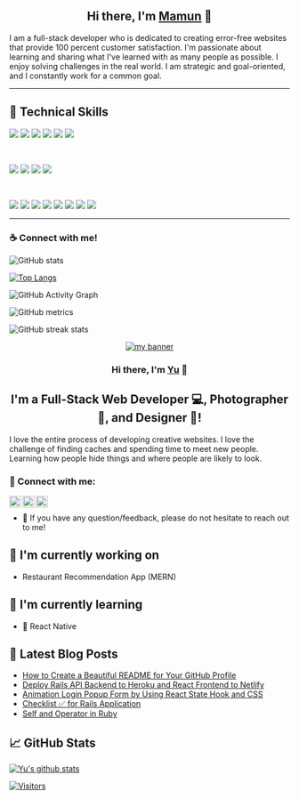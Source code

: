 <h2 align="center">
Hi there, I'm <a href="https://www.webdmamun/" target="_blank">Mamun</a> 👋
</h2>

I am a full-stack developer who is dedicated to creating error-free websites that provide 100 percent customer satisfaction. I'm passionate about learning and sharing what I've learned with as many people as possible. I enjoy solving challenges in the real world. I am strategic and goal-oriented, and I constantly work for a common goal.

****

## 💼 Technical Skills

![](https://img.shields.io/badge/Code-React-informational?style=flat&logo=react&color=61DAFB)
![](https://img.shields.io/badge/Code-Redux-informational?style=flat&logo=Redux&color=764ABC)
![](https://img.shields.io/badge/Code-JavaScript-informational?style=flat&logo=JavaScript&color=F7DF1E)
![](https://img.shields.io/badge/Code-ES6-informational?style=flat&logo=ES6&color=F7DF1E)
![](https://img.shields.io/badge/Code-CSS3-informational?style=flat&logo=CSS3&color=28A4D8)
![](https://img.shields.io/badge/Code-HTML5-informational?style=flat&logo=HTML5&color=E34F26)

</br>

![](https://img.shields.io/badge/Style-Bootstrap-informational?style=flat&logo=Bootstrap&color=7952B3)
![](https://img.shields.io/badge/Style-CSS3-informational?style=flat&logo=CSS3&color=1572B6)
![](https://img.shields.io/badge/Style-styled--components-informational?style=flat&logo=styled-components&color=DB7093)
![](https://img.shields.io/badge/Style-Material--UI-informational?style=flat&logo=Material-UI&color=0081CB)


</br>

![](https://img.shields.io/badge/Tools-Figma-informational?style=flat&logo=Figma&color=F24E1E)
![](https://img.shields.io/badge/Tools-NPM-informational?style=flat&logo=NPM&color=CB3837)
![](https://img.shields.io/badge/Tools-Yarn-informational?style=flat&logo=Yarn&color=2C8EBB)
![](https://img.shields.io/badge/Tools-Postman-informational?style=flat&logo=Postman&color=FF6C37)
![](https://img.shields.io/badge/Tools-Heroku-informational?style=flat&logo=Heroku&color=430098)
![](https://img.shields.io/badge/Tools-Netlify-informational?style=flat&logo=netlify&color=00C7B7)
![](https://img.shields.io/badge/Tools-Git-informational?style=flat&logo=Git&color=F05032)
![](https://img.shields.io/badge/Tools-GitHub-informational?style=flat&logo=GitHub&color=181717)

****
### ☕ Connect with me!

![GitHub stats](https://github-readme-stats.vercel.app/api?username=webdmamun&theme=synthwave&show_icons=true)

[![Top Langs](https://github-readme-stats.vercel.app/api/top-langs/?username=webdmamun&layout=compact&theme=synthwave)](https://github.com/anuraghazra/github-readme-stats)

![GitHub Activity Graph](https://activity-graph.herokuapp.com/graph?username=webdmamun)  

![GitHub metrics](https://metrics.lecoq.io/webdmamun)  

![GitHub streak stats](https://github-readme-streak-stats.herokuapp.com/?user=webdmamun)  


<p align="center">
  <a href="https://www.yushi.dev/" target="_blank" rel="noreferrer"><img src="https://user-images.githubusercontent.com/75753187/123350185-74ce0900-d528-11eb-848d-d92955dbb944.png" alt="my banner"></a>
</p>

<h3 align="center">
Hi there, I'm <a href="https://www.yushi.dev/" target="_blank" rel="noreferrer">Yu</a> 👋
</h3>

<h2 align="center">
I'm a Full-Stack Web Developer 💻, Photographer 📸, and Designer 🎨!
</h2> 

I love the entire process of developing creative websites. I love the challenge of finding caches and spending time to meet new people. Learning how people hide things and where people are likely to look.

### 🤝 Connect with me:

<a href="https://www.linkedin.com/in/yushi95/"><img align="left" src="https://raw.githubusercontent.com/yushi1007/yushi1007/main/images/linkedin.svg" alt="Yu Shi | LinkedIn" width="21px"/></a>
<a href="https://instagram.com/yushi.95"><img align="left" src="https://raw.githubusercontent.com/yushi1007/yushi1007/main/images/instagram.svg" alt="Yu Shi | Instagram" width="21px"/></a>
<a href="https://yushi95.medium.com/"><img align="left" src="https://raw.githubusercontent.com/yushi1007/yushi1007/main/images/medium.svg" alt="Yu Shi | Medium" width="21px"/></a>
</br>
- 💬 If you have any question/feedback, please do not hesitate to reach out to me!

## 🔭 I'm currently working on

- Restaurant Recommendation App (MERN)

## 🌱 I'm currently learning

- 📱 React Native


## 📝 Latest Blog Posts

- [How to Create a Beautiful README for Your GitHub Profile](https://yushi95.medium.com/how-to-create-a-beautiful-readme-for-your-github-profile-36957caa711c)
- [Deploy Rails API Backend to Heroku and React Frontend to Netlify](https://yushi95.medium.com/deploy-rails-api-backend-to-heroku-and-react-frontend-to-netlify-b515239d5022)
- [Animation Login Popup Form by Using React State Hook and CSS](https://medium.com/geekculture/animation-login-popup-form-by-using-react-state-hook-and-css-7ecf803f1fa9)
- [Checklist ✅ for Rails Application](https://yushi95.medium.com/checklist-for-rails-application-30868cb4f48b)
- [Self and Operator in Ruby](https://blog.usejournal.com/self-in-ruby-5e8a91fa4602)

## 📈 GitHub Stats 

[![Yu's github stats](https://github-readme-stats.vercel.app/api?username=yushi1007)](https://github.com/yushi1007)

[![Visitors](https://visitor-badge.glitch.me/badge?page_id=yushi1007.yushi1007)](https://www.yushi.dev/)
